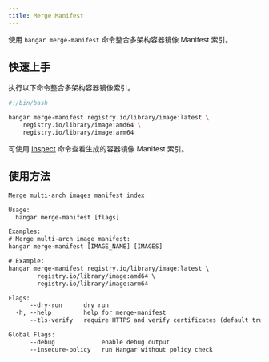 ```yaml
---
title: Merge Manifest
---
```


使用 `hangar merge-manifest` 命令整合多架构容器镜像 Manifest 索引。

## 快速上手

执行以下命令整合多架构容器镜像索引。

```bash
#!/bin/bash

hangar merge-manifest registry.io/library/image:latest \
    registry.io/library/image:amd64 \
    registry.io/library/image:arm64
```

可使用 [Inspect](/docs/v1.9/advanced/inspect) 命令查看生成的容器镜像 Manifest 索引。

## 使用方法

```txt title="hangar merge-manifest --help"
Merge multi-arch images manifest index

Usage:
  hangar merge-manifest [flags]

Examples:
# Merge multi-arch image manifest:
hangar merge-manifest [IMAGE_NAME] [IMAGES]

# Example:
hangar merge-manifest registry.io/library/image:latest \
        registry.io/library/image:amd64 \
        registry.io/library/image:arm64

Flags:
      --dry-run      dry run
  -h, --help         help for merge-manifest
      --tls-verify   require HTTPS and verify certificates (default true)

Global Flags:
      --debug             enable debug output
      --insecure-policy   run Hangar without policy check
```
